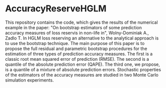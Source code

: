 # AccuracyReserveHGLM
This repository contains the code, which gives the results of the numerical example in the paper:
"On bootstrap estimators of some prediction accuracy measures of loss reservis in non-life in", Wolny-Dominiak A., Zadlo T.
In HGLM loss reserving an alternative to the analytical approach is to use the bootstrap technique. The main purpose of this paper is to propose the full residual and parametric bootstrap procedures for the estimation of three types of prediction accuracy measures. The first is a classic root mean squared error of prediction (RMSE). The second is a quantile of the absolute prediction error (QAPE). The third one, we propose, is a quantile of a mixture of absolute prediction errors. Stochastic properties of the estimators of the accuracy measures are studied in two Monte Carlo simulation experiments. 
